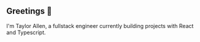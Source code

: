 ## Greetings 👋

I'm Taylor Allen, a fullstack engineer currently building projects with React and Typescript.
